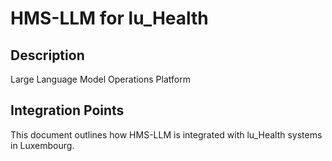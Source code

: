 # HMS-LLM for lu_Health

## Description

Large Language Model Operations Platform

## Integration Points

This document outlines how HMS-LLM is integrated with lu_Health systems in Luxembourg.

